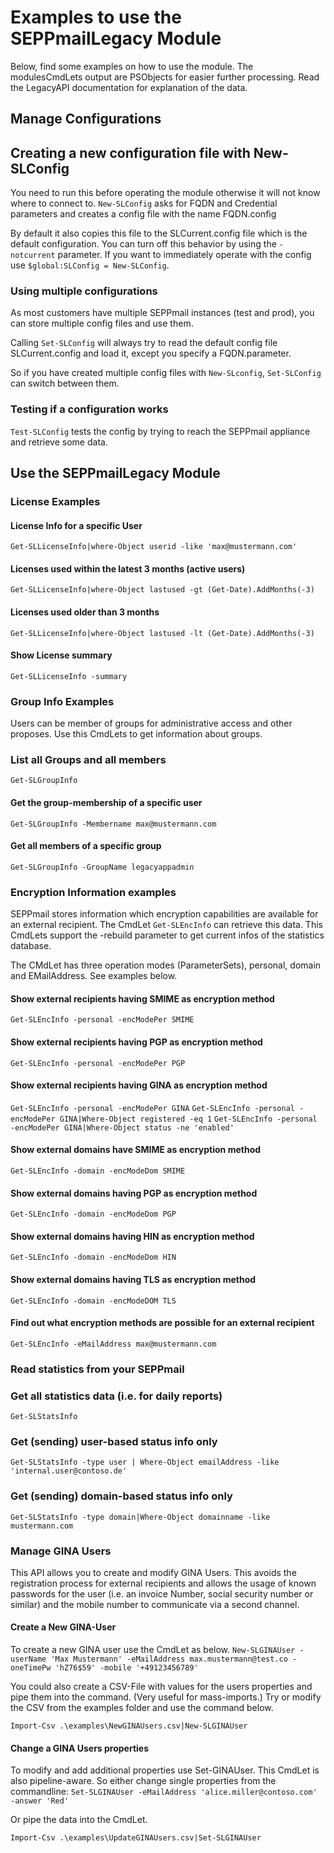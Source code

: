 # Examples to use the SEPPmailLegacy Module

Below, find some examples on how to use the module. The modulesCmdLets output are PSObjects for easier further processing. Read the LegacyAPI documentation for explanation of the data.

## Manage Configurations

## Creating a new configuration file with New-SLConfig

You need to run this before operating the module otherwise it will not know where to connect to. `New-SLConfig` asks for FQDN and Credential parameters and creates a config file with the name FQDN.config

By default it also copies this file to the SLCurrent.config file which is the default configuration. You can turn off this behavior by using the `-notcurrent` parameter.
If you want to immediately operate with the config use `$global:SLConfig = New-SLConfig`.

### Using multiple configurations

As most customers have multiple SEPPmail instances (test and prod), you can store multiple config files and use them.

Calling `Set-SLConfig` will always try to read the default config file SLCurrent.config and load it, except you specify a FQDN.parameter.

So if you have created multiple config files with `New-SLconfig`, `Set-SLConfig` can switch between them.

### Testing if a configuration works

`Test-SLConfig` tests the config by trying to reach the SEPPmail appliance and retrieve some data.

## Use the SEPPmailLegacy Module

### License Examples

#### License Info for a specific User

`Get-SLLicenseInfo|where-Object userid -like 'max@mustermann.com'`

#### Licenses used within the latest 3 months (active users)

`Get-SLLicenseInfo|where-Object lastused -gt (Get-Date).AddMonths(-3)`

#### Licenses used older than 3 months

`Get-SLLicenseInfo|where-Object lastused -lt (Get-Date).AddMonths(-3)`

#### Show License summary

`Get-SLLicenseInfo -summary`

### Group Info Examples

Users can be member of groups for administrative access and other proposes. Use this CmdLets to get information about groups.

### List all Groups and all members

`Get-SLGroupInfo`

#### Get the group-membership of a specific user

`Get-SLGroupInfo -Membername max@mustermann.com`

#### Get all members of a specific group

`Get-SLGroupInfo -GroupName legacyappadmin`

### Encryption Information examples

SEPPmail stores information which encryption capabilities are available for an external recipient. The CmdLet `Get-SLEncInfo` can retrieve this data.
This CmdLets support the -rebuild parameter to get current infos of the statistics database.

The CMdLet has three operation modes (ParameterSets), personal, domain and EMailAddress. See examples below.

#### Show external recipients having SMIME as encryption method

`Get-SLEncInfo -personal -encModePer SMIME`

#### Show external recipients having PGP as encryption method

`Get-SLEncInfo -personal -encModePer PGP`

#### Show external recipients having GINA as encryption method

`Get-SLEncInfo -personal -encModePer GINA`
`Get-SLEncInfo -personal -encModePer GINA|Where-Object registered -eq 1`
`Get-SLEncInfo -personal -encModePer GINA|Where-Object status -ne 'enabled'`

#### Show external domains have SMIME as encryption method

`Get-SLEncInfo -domain -encModeDom SMIME`

#### Show external domains having PGP as encryption method

`Get-SLEncInfo -domain -encModeDom PGP`

#### Show external domains having HIN as encryption method

`Get-SLEncInfo -domain -encModeDom HIN`

#### Show external domains having TLS as encryption method

`Get-SLEncInfo -domain -encModeDOM TLS`

#### Find out what encryption methods are possible for an external recipient

`Get-SLEncInfo -eMailAddress max@mustermann.com`

### Read statistics from your SEPPmail

### Get all statistics data (i.e. for daily reports)

`Get-SLStatsInfo`

### Get (sending) user-based status info only

`Get-SLStatsInfo -type user | Where-Object emailAddress -like 'internal.user@contoso.de'`

### Get (sending) domain-based status info only

`Get-SLStatsInfo -type domain|Where-Object domainname -like mustermann.com`

### Manage GINA Users

This API allows you to create and modify GINA Users. This avoids the registration process for external recipients and 
allows the usage of known passwords for the user (i.e. an invoice Number, social security number or similar) and the mobile number
to communicate via a second channel.

#### Create a New GINA-User

To create a new GINA user use the CmdLet as below.
`New-SLGINAUser -userName 'Max Mustermann' -eMailAddress max.mustermann@test.co -oneTimePw 'hZ76$59' -mobile '+49123456789'`

You could also create a CSV-File with values for the users properties and pipe them into the command. (Very useful for mass-imports.)
Try or modify the CSV from the examples folder and use the command below.

`Import-Csv .\examples\NewGINAUsers.csv|New-SLGINAUser`

#### Change a GINA Users properties

To modify and add additional properties use Set-GINAUser. This CmdLet is also pipeline-aware.
So either change single properties from the commandline:
`Set-SLGINAUser -eMailAddress 'alice.miller@contoso.com' -answer 'Red'`

Or pipe the data into the CmdLet.

`Import-Csv .\examples\UpdateGINAUsers.csv|Set-SLGINAUser`
